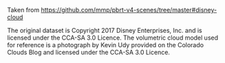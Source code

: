 Taken from https://github.com/mmp/pbrt-v4-scenes/tree/master#disney-cloud

The original dataset is Copyright 2017 Disney Enterprises, Inc. and is licensed under the CCA-SA 3.0 Licence. The volumetric cloud model used for reference is a photograph by Kevin Udy provided on the Colorado Clouds Blog and licensed under the CCA-SA 3.0 Licence.
